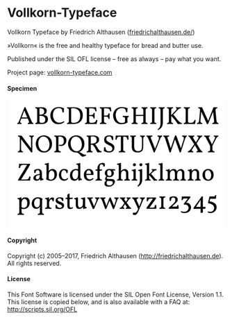 # Vollkorn-Typeface
Vollkorn Typeface by Friedrich Althausen ([friedrichalthausen.de/][1])

»Vollkorn« is the free and healthy typeface for bread and butter use.

Published under the SIL OFL license – free as always – pay what you want.

Project page: [vollkorn-typeface.com][2]

#### Specimen

![Vollkorn Specimen](sources/vollkorn-specimen.png)

#### Copyright

Copyright (c) 2005–2017, Friedrich Althausen (http://friedrichalthausen.de). All rights reserved.

#### License

This Font Software is licensed under the SIL Open Font License, Version 1.1.
This license is copied below, and is also available with a FAQ at:
http://scripts.sil.org/OFL


[1]:http://friedrichalthausen.de
[2]:http://www.vollkorn-typeface.com/

